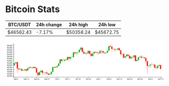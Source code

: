 # Bitcoin Stats

BTC/USDT|24h change|24h high|24h low|
|---|---|---|---|
|$46562.43|-7.17%|$50358.24|$45672.75|

<img src="./chart.svg">
